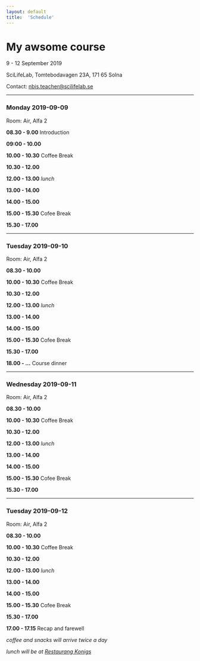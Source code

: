 ```yaml
---
layout: default
title:  'Schedule'
---
```

# My awsome course

9 - 12 September 2019

SciLifeLab, Tomtebodavagen 23A, 171 65 Solna

Contact: [nbis.teacher@scilifelab.se](nbis.teacher@scilifelab.se)

----

### Monday 2019-09-09

Room: Air, Alfa 2

**08.30 - 9.00** Introduction

**09:00 - 10.00** 

**10.00 - 10.30** Coffee Break

**10.30 - 12.00** 

**12.00 - 13.00** _lunch_

**13.00 - 14.00** 

**14.00 - 15.00** 

**15.00 - 15.30** Cofee Break

**15.30 - 17.00** 

----

### Tuesday 2019-09-10

Room: Air, Alfa 2

**08.30 - 10.00** 

**10.00 - 10.30** Coffee Break

**10.30 - 12.00** 

**12.00 - 13.00** _lunch_

**13.00 - 14.00** 

**14.00 - 15.00** 

**15.00 - 15.30** Cofee Break

**15.30 - 17.00** 

**18.00 - ...** Course dinner

----

### Wednesday 2019-09-11

Room: Air, Alfa 2

**08.30 - 10.00** 

**10.00 - 10.30** Coffee Break

**10.30 - 12.00** 

**12.00 - 13.00** _lunch_

**13.00 - 14.00** 

**14.00 - 15.00** 

**15.00 - 15.30** Cofee Break

**15.30 - 17.00** 

----

### Tuesday 2019-09-12

Room: Air, Alfa 2

**08.30 - 10.00** 

**10.00 - 10.30** Coffee Break

**10.30 - 12.00** 

**12.00 - 13.00** _lunch_

**13.00 - 14.00** 

**14.00 - 15.00** 

**15.00 - 15.30** Cofee Break

**15.30 - 17.00** 

**17.00 - 17.15** Recap and farewell

_coffee and snacks will arrive twice a day_

_lunch will be at [Restaurang Konigs](http://restaurangkonigs.se)_
